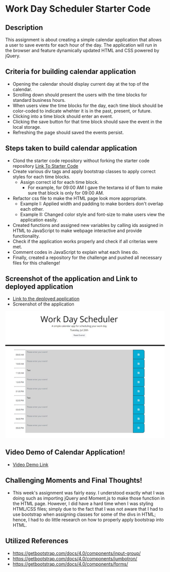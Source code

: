 # Work Day Scheduler Starter Code

## Description
This assignment is about creating a simple calendar application that allows a user to save events for each hour of the day. The application will run in the browser and feature dynamically updated HTML and CSS powered by jQuery.

## Criteria for building calendar application
* Opening the calendar should display current day at the top of the calendar.
* Scrolling down should present the users with the time blocks for standard business hours.
* When users view the time blocks for the day, each time block should be color-coded to indicate whehter it is in the past, present, or future.
* Clicking into a time block should enter an event.
* Clicking the save button for that time block should save the event in the local storage.
* Refreshing the page should saved the events persist.

## Steps taken to build calendar application
* Clond the starter code repository without forking the starter code repository [Link To Starter Code](https://github.com/coding-boot-camp/super-disco)
* Create various div tags and apply bootstrap classes to apply correct styles for each time blocks.
    * Assign correct id for each time block. 
        * For example, for 09:00 AM I gave the textarea id of 9am to make sure that block is only for 09:00 AM.
* Refactor css file to make the HTML page look more appropriate.
    * Example I: Applied width and padding to make borders don't overlap each other.
    * Example II: Changed color style and font-size to make users view the application easily.
* Created functions and assigned new variables by calling ids assigned in HTML to JavaScript to make webpage interactive and provide functionality.
* Check if the application works properly and check if all criterias were met.
* Comment codes in JavaScript to explain what each lines do.
* Finally, created a repository for the challenge and pushed all necessary files for this challenge!

## Screenshot of the application and Link to deployed application
* [Link to the deployed application](https://hhealing123.github.io/Third-Party-APIs-Challenge-Work-Day-Scheduler-/)
* Screenshot of the application
<img src = "./assets/images/screenshot.JPG">

## Video Demo of Calendar Application!
* [Video Demo Link](https://user-images.githubusercontent.com/106945679/181139665-c181c291-e9da-4939-a43e-1f4482743781.mp4)

## Challenging Moments and Final Thoughts!
* This week's assignment was fairly easy. I understood exactly what I was doing such as importing jQuery and Moment.js to make those function in the HTML page. However, I did have a hard time when I was styling HTML/CSS files; simply due to the fact that I was not aware that I had to use bootstrap when assigning classes for some of the divs in HTML; hence, I had to do little research on how to properly apply bootstrap into HTML.

## Utilized References
* https://getbootstrap.com/docs/4.0/components/input-group/
* https://getbootstrap.com/docs/4.0/components/jumbotron/
* https://getbootstrap.com/docs/4.0/components/forms/